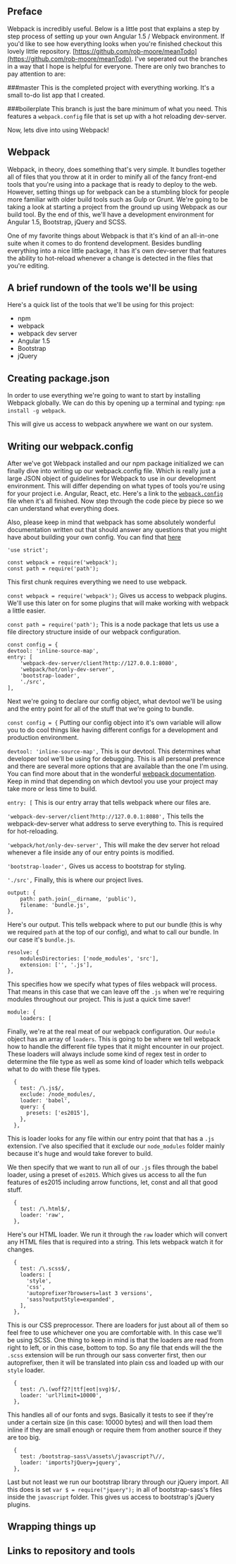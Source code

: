 ## Preface
Webpack is incredibly useful. Below is a little post that explains a step by step process of setting up your own Angular 1.5 / Webpack environment. If you'd like to see how everything looks when you're finished checkout this lovely little repository. [https://github.com/rob-moore/meanTodo](https://github.com/rob-moore/meanTodo). I've seperated out the branches in a way that I hope is helpful for everyone. There are only two branches to pay attention to are:

###master
This is the completed project with everything working. It's a small to-do list app that I created. 

###boilerplate
This branch is just the bare minimum of what you need. This features a `webpack.config` file that is set up with a hot reloading dev-server.

Now, lets dive into using Webpack!

## Webpack
Webpack, in theory, does something that's very simple. It bundles together all of files that you throw at it in order to minify all of the fancy front-end tools that you're using into a package that is ready to deploy to the web. However, setting things up for webpack can be a stumbling block for people more familiar with older build tools such as Gulp or Grunt. We're going to be taking a look at starting a project from the ground up using Webpack as our build tool. By the end of this, we'll have a development environment for Angular 1.5, Bootstrap, jQuery and SCSS. 

One of my favorite things about Webpack is that it's kind of an all-in-one suite when it comes to do frontend development. Besides bundling everything into a nice little package, it has it's own dev-server that features the ability to hot-reload whenever a change is detected in the files that you're editing. 
## A brief rundown of the tools we'll be using
Here's a quick list of the tools that we'll be using for this project:

* npm
* webpack
* webpack dev server
* Angular 1.5
* Bootstrap
* jQuery



## Creating package.json
In order to use everything we're going to want to start by installing Webpack globally. We can do this by opening up a terminal and typing: `npm install -g webpack`.

This will give us access to webpack anywhere we want on our system. 

## Writing our webpack.config
After we've got Webpack installed and our npm package initialized we can finally dive into writing up our webpack.config file. Which is really just a large JSON object of guidelines for Webpack to use in our development environment. This will differ depending on what types of tools you're using for your project i.e. Angular, React, etc. Here's a link to the [`webpack.config`](https://github.com/rob-moore/meanTodo/blob/master/webpack.config.js) file when it's all finished. Now step through the code piece by piece so we can understand what everything does.

Also, please keep in mind that webpack has some absolutely wonderful documentation written out that should answer any questions that you might have about building your own config. You can find that [here](https://webpack.github.io/docs/)

    'use strict';

    const webpack = require('webpack');
    const path = require('path');

This first chunk requires everything we need to use webpack. 

`const webpack = require('webpack');`
Gives us access to webpack plugins. We'll use this later on for some plugins that will make working with webpack a little easier.

`const path = require('path');`
This is a node package that lets us use a file directory structure inside of our webpack configuration. 

    const config = {
    devtool: 'inline-source-map',
    entry: [
        'webpack-dev-server/client?http://127.0.0.1:8080',
        'webpack/hot/only-dev-server',
        'bootstrap-loader',
        './src',
    ],
Next we're going to declare our config object, what devtool we'll be using and the entry point for all of the stuff that we're going to bundle.

`const config = {`
Putting our config object into it's own variable will allow you to do cool things like having different configs for a development and production environment.

`devtool: 'inline-source-map',`
This is our devtool. This determines what developer tool we'll be using for debugging. This is all personal preference and there are several more options that are available than the one I'm using. You can find more about that in the wonderful [webpack documentation](https://webpack.github.io/docs/configuration.html#devtool). Keep in mind that depending on which devtool you use your project may take more or less time to build.

`entry: [`
This is our entry array that tells webpack where our files are.

`'webpack-dev-server/client?http://127.0.0.1:8080',`
This tells the webpack-dev-server what address to serve everything to. This is required for hot-reloading.

`'webpack/hot/only-dev-server',`
This will make the dev server hot reload whenever a file inside any of our entry points is modified.

`'bootstrap-loader',`
Gives us access to bootstrap for styling. 

`'./src',`
Finally, this is where our project lives.

    output: {
        path: path.join(__dirname, 'public'),
        filename: 'bundle.js',
    },
Here's our output. This tells webpack where to put our bundle (this is why we required `path` at the top of our config), and what to call our bundle. In our case it's `bundle.js`.

    resolve: {
        modulesDirectories: ['node_modules', 'src'],
        extension: ['', '.js'],
    },
This specifies how we specify what types of files webpack will process. That means in this case that we can leave off the `.js` when we're requiring modules throughout our project. This is just a quick time saver!

    module: {
        loaders: [
Finally, we're at the real meat of our webpack configuration. Our `module` object has an array of `loaders`. This is going to be where we tell webpack how to handle the different file types that it might encounter in our project. These loaders will always include some kind of regex test in order to determine the file type as well as some kind of loader which tells webpack what to do with these file types.

      {
        test: /\.js$/,
        exclude: /node_modules/,
        loader: 'babel',
        query: {
          presets: ['es2015'],
        },
      },
This is loader looks for any file within our entry point that that has a `.js` extension. I've also specified that it exclude our `node_modules` folder mainly because it's huge and would take forever to build.

We then specify that we want to run all of our `.js` files through the babel loader, using a preset of `es2015`. Which gives us access to all the fun features of es2015 including arrow functions, let, const and all that good stuff.

      {
        test: /\.html$/,
        loader: 'raw',
      },
Here's our HTML loader. We run it through the `raw` loader which will convert any HTML files that is required into a string. This lets webpack watch it for changes.

      {
        test: /\.scss$/,
        loaders: [
          'style',
          'css',
          'autoprefixer?browsers=last 3 versions',
          'sass?outputStyle=expanded',
        ],
      },
This is our CSS preprocessor. There are loaders for just about all of them so feel free to use whichever one you are comfortable with. In this case we'll be using SCSS. One thing to keep in mind is that the loaders are read from right to left, or in this case, bottom to top. So any file that ends will the the `.scss` extension will be run through our sass converter first, then our autoprefixer, then it will be translated into plain css and loaded up with our `style` loader.

      {
        test: /\.(woff2?|ttf|eot|svg)$/,
        loader: 'url?limit=10000',
      },
This handles all of our fonts and svgs. Basically it tests to see if they're under a certain size (in this case: 10000 bytes) and will then load them inline if they are small enough or require them from another source if they are too big.

      {
        test: /bootstrap-sass\/assets\/javascript?\//,
        loader: 'imports?jQuery=jquery',
      },
Last but not least we run our bootstrap library through our jQuery import. All this does is set `var $ = require("jquery");` in all of bootstrap-sass's files inside the `javascript` folder. This gives us access to bootstrap's jQuery plugins.

## Wrapping things up

## Links to repository and tools

